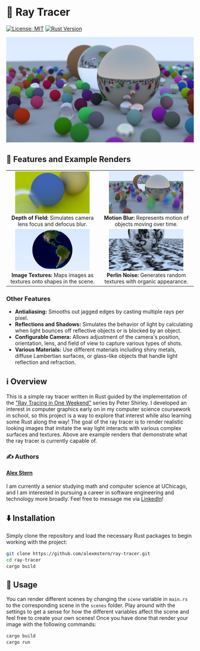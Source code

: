 # 🦀 Ray Tracer

[![License: MIT](https://img.shields.io/badge/License-MIT-yellow.svg)](https://opensource.org/licenses/MIT)
[![Rust Version](https://img.shields.io/badge/rust-1.67%2B-blue.svg)](https://www.rust-lang.org/)

<div align="center">
    <img src="images/cover.png" width="800"/>
</div>

## 🌟 Features and Example Renders
<div style="text-align: center;">
    <table style="margin-left: auto; margin-right: auto;">
    <tr>
        <td><img src="images/depth-of-field.png" alt="Depth of Field" width="200"/><br/><strong>Depth of Field:</strong> Simulates camera lens focus and defocus blur.</td>
        <td><img src="images/bouncing-spheres.png" alt="Motion Blur" width="200"/><br/><strong>Motion Blur:</strong> Represents motion of objects moving over time.</td>
    </tr>
    <tr>
        <td><img src="images/earth.png" alt="Image Textures" width="200"/><br/> <strong>Image Textures:</strong> Maps images as textures onto shapes in the scene.</td>
        <td><img src="images/perlin.png" alt="Perlin Noise" width="200"/><br/> <strong>Perlin Noise:</strong> Generates random textures with organic appearance.</td>
    </tr>
    </table>
</div>

### Other Features
- **Antialiasing:** Smooths out jagged edges by casting multiple rays per pixel.
- **Reflections and Shadows:** Simulates the behavior of light by calculating when light bounces off reflective objects or is blocked by an object.
- **Configurable Camera:** Allows adjustment of the camera's position, orientation, lens, and field of view to capture various types of shots. 
- **Various Materials:** Use different materials including shiny metals, diffuse Lambertian surfaces, or glass-like objects that handle light reflection and refraction.


## ℹ️ Overview

This is a simple ray tracer written in Rust guided by the implementation of the ["Ray Tracing in One Weekend"](https://raytracing.github.io/) series by Peter Shirley. I developed an interest in computer graphics early on in my computer science coursework in school, so this project is a way to explore that interest while also learning some Rust along the way! The goal of the ray tracer is to render realistic looking images that imitate the way light interacts with various complex surfaces and textures. Above are example renders that demonstrate what the ray tracer is currently capable of.


### ✍️ Authors

#### [Alex Stern](https://github.com/alexmstern) 
I am currently a senior studying math and computer science at UChicago, and I am interested in pursuing a career in  software engineering and technology more broadly. Feel free to message me via [LinkedIn](https://www.linkedin.com/in/alexmstern/)!


## ⬇️ Installation

Simply clone the repository and load the necessary Rust packages to begin working with the project:

```bash
git clone https://github.com/alexmstern/ray-tracer.git
cd ray-tracer
cargo build
```


## 🚀 Usage

You can render different scenes by changing the `scene` variable in `main.rs` to the corresponding scene in the `scenes` folder. Play around with the settings to get a sense for how the different variables affect the scene and feel free to create your own scenes! Once you have done that render your image with the following commands:
```bash
cargo build
cargo run
```